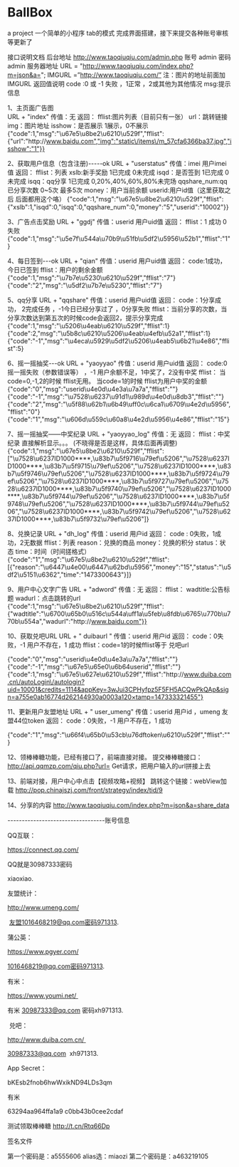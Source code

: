 # BallBox
a project
一个简单的小程序
tab的模式
完成界面搭建，接下来提交各种账号审核
等更新了





接口说明文档
后台地址
http://www.taoqiuqiu.com/admin.php
账号 admin  密码 admin
服务器地址
URL = "http://www.taoqiuqiu.com/index.php?m=json&a=";
IMGURL =”http://www.taoqiuqiu.com/”
注：图片的地址前面加  IMGURL
返回值说明
code :0 或 -1 失败   ，1正常 ，2或其他为其他情况
msg:提示信息


1、主页面广告图  
URL + "index"
传值：无
返回：
fflist:图片列表（目前只有一张）
url：跳转链接
img：图片地址
isshow：是否展示  1展示，0不展示
{"code":1,"msg":"\u67e5\u8be2\u6210\u529f","fflist":{"url":"http:\/\/www.baidu.com","img":"static\/items\/m_57cfa6366ba37.jpg","isshow":"1"}}

2、获取用户信息（包含注册)-----ok
URL + "userstatus"
传值：imei 用户imei值
返回：
fflist：列表
xslb:新手奖励 1已完成  0未完成
isqd：是否签到 1已完成 0未完成
isqq：qq分享 1已完成  0,20%,40%,60%,80%未完场
qqshare_num:qq已分享次数  0~5次 最多5次
money：用户当前余额
userid:用户id值（这里获取之后 后面都用这个咯）
{"code":1,"msg":"\u67e5\u8be2\u6210\u529f","fflist":{"xslb":1,"isqd":0,"isqq":0,"qqshare_num":0,"money":"5","userid":"10002"}}

3、广告点击奖励
URL + "ggdj"
传值：userid 用户uid值
返回：
fflist：1 成功 0失败
{"code":1,"msg":"\u5e7f\u544a\u70b9\u51fb\u5df2\u5956\u52b1","fflist":"1"}




4、每日签到---ok
URL + "qian"
传值：userid 用户uid值
返回：
code:1成功，今日已签到
fflist：用户的剩余金额
{"code":1,"msg":"\u7b7e\u5230\u6210\u529f","fflist":"7"}
{"code":"2","msg":"\u5df2\u7b7e\u5230","fflist":"7"}

5、qq分享
URL + "qqshare"
传值：userid 用户uid值
返回：
code：1分享成功， 2完成任务 ，-1今日已经分享过了 ，0分享失败
fflist：当前分享的次数，当分享次数达到第五次的时候code会返回2，提示分享完成
{"code":1,"msg":"\u5206\u4eab\u6210\u529f","fflist":1}
{"code":2,"msg":"\u5b8c\u6210\u5206\u4eab\u4efb\u52a1","fflist":1}
{"code":"-1","msg":"\u4eca\u5929\u5df2\u5206\u4eab5\u6b21\u4e86","fflist":5}

6、摇一摇抽奖---ok
URL + "yaoyyao"
传值：userid 用户uid值
返回：
code:0摇一摇失败（参数错误等）  ，-1 用户余额不足，1中奖了，2没有中奖
fflist： 当code=0,-1,2的时候 fflist无用。  当code=1的时候 fflist为用户中奖的金额
{"code":"0","msg":"userid\u4e0d\u4e3a\u7a7a","fflist":""}
{"code":"-1","msg":"\u7528\u6237\u91d1\u989d\u4e0d\u8db3","fflist":""}
{"code":"2","msg":"\u5f88\u62b1\u6b49\uff0c\u6ca1\u6709\u4e2d\u5956","fflist":"0"}
{"code":"1","msg":"\u606d\u559c\u60a8\u4e2d\u5956\u4e86","fflist":"15"}

7、摇一摇抽奖——中奖纪录
URL + "yaoyyao_log"
传值：无
返回：
fflist：中奖纪录
直接解析显示。。。 (不晓得是否是这样，具体后面再调整)
{"code":1,"msg":"\u67e5\u8be2\u6210\u529f","fflist":["\u7528\u6237ID1000****,\u83b7\u5f9716\u79ef\u5206","\u7528\u6237ID1000****,\u83b7\u5f9715\u79ef\u5206","\u7528\u6237ID1000****,\u83b7\u5f9746\u79ef\u5206","\u7528\u6237ID1000****,\u83b7\u5f9724\u79ef\u5206","\u7528\u6237ID1000****,\u83b7\u5f9727\u79ef\u5206","\u7528\u6237ID1000****,\u83b7\u5f9740\u79ef\u5206","\u7528\u6237ID1000****,\u83b7\u5f9744\u79ef\u5206","\u7528\u6237ID1000****,\u83b7\u5f9748\u79ef\u5206","\u7528\u6237ID1000****,\u83b7\u5f9744\u79ef\u5206","\u7528\u6237ID1000****,\u83b7\u5f9742\u79ef\u5206","\u7528\u6237ID1000****,\u83b7\u5f9732\u79ef\u5206"]}

8、兑换记录
URL + "dh_log"
传值：userid 用户id
返回：
code : 0失败，1成功，2无数据
fflist：列表
reason：兑换的商品
money：兑换的积分
status：状态
time：时间（时间搓格式）
{"code":"1","msg":"\u67e5\u8be2\u6210\u529f","fflist":[{"reason":"\u6447\u4e00\u6447\u62bd\u5956","money":"15","status":"\u5df2\u5151\u6362","time":"1473300643"}]}

9、用户中心文字广告
URL + "adword"
传值：无
返回：
fflist：
wadtitle:公告标题
wadurl：点击跳转的url
{"code":1,"msg":"\u67e5\u8be2\u6210\u529f","fflist":{"wadtitle":"\u6700\u65b0\u516c\u544a\uff1a\u5feb\u8fdb\u6765\u770b\u770b\u554a","wadurl":"http:\/\/www.baidu.com"}}

10、获取兑吧URL
URL + " duibaurl "
传值：userid 用户id
返回：
code：0失败，-1 用户不存在，1 成功
fflist：code=1的时候fflist等于 兑吧url

{"code":"0","msg":"userid\u4e0d\u4e3a\u7a7a","fflist":""}
{"code":"-1","msg":"\u67e5\u65e0\u6b64userid","fflist":""}
{"code":1,"msg":"\u67e5\u627e\u6210\u529f","fflist":"http:\/\/www.duiba.com.cn\/autoLogin\/autologin?uid=10001&credits=1114&appKey=3wJui3CPHyfpz5F5FH5ACQwPkQAp&sign=a755e0ab16774d262144930a0003a120×tamp=147333321455"}

11、更新用户友盟地址
URL + " user_umeng"
传值：userid 用户id  ，umeng  友盟44位token
返回：
code：0失败，-1 用户不存在，1 成功

{"code":"1","msg":"\u66f4\u65b0\u53cb\u76dftoken\u6210\u529f","fflist":""}


12、领棒棒糖功能，已经有接口了，前端直接对接。
提交棒棒糖接口：http://api.qqmzp.com/qiu.php?url=
Get请求，把用户输入的url拼接上去

13、前端对接，用户中心中点击【视频攻略+视频】
跳转这个链接：webView加载
http://pop.chinajszj.com/front/strategy/index/tid/9

14、分享的内容
http://www.taoqiuqiu.com/index.php?m=json&a=share_data   


----------------------------------账号信息


QQ互联：

https://connect.qq.com/


QQ就是30987333密码

xiaoxiao.



友盟统计：

http://www.umeng.com/

 友盟1016468219@qq.com密码971313.  


蒲公英：

https://www.pgyer.com/

1016468219@qq.com密码971313.


有米：

https://www.youmi.net/ 

有米 30987333@qq.com 密码xh971313.



 兑吧：

http://www.duiba.com.cn/ 

30987333@qq.com  xh971313.

App Secret：

bKEsb2fnob6hwWxikND94LDs3qm

有米

63294aa964ffa1a9
c0bb43b0cee2cdaf

测试领取棒棒糖
http://t.cn/Rtq66Dp

签名文件

第一个密码是：a5555606
alias选：miaozi
第二个密码是：a463219105
